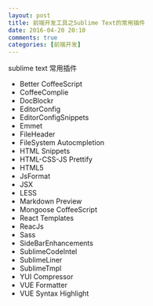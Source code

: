 ```yaml
---
layout: post
title: 前端开发工具之Sublime Text的常用插件
date: 2016-04-20 20:10
comments: true
categories: [前端开发]
---
```


sublime text 常用插件

- Better CoffeeScript
- CoffeeComplie
- DocBlockr
- EditorConfig
- EditorConfigSnippets
- Emmet
- FileHeader
- FileSystem Autocmpletion
- HTML Snippets
- HTML-CSS-JS Prettify
- HTML5
- JsFormat
- JSX
- LESS
- Markdown Preview
- Mongoose CoffeeScript
- React Templates
- ReacJs
- Sass
- SideBarEnhancements
- SublimeCodeIntel
- SublimeLiner
- SublimeTmpl
- YUI Compressor
- VUE Formatter
- VUE Syntax Highlight